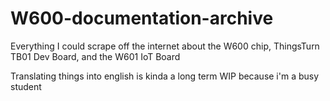 # W600-documentation-archive
Everything I could scrape off the internet about the W600 chip, ThingsTurn TB01 Dev Board, and the W601 IoT Board

Translating things into english is kinda a long term WIP because i'm a busy student
